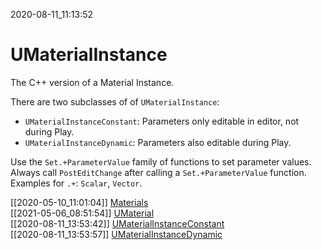 2020-08-11_11:13:52

# UMaterialInstance

The C++ version of a Material Instance.

There are two subclasses of of `UMaterialInstance`: 
- `UMaterialInstanceConstant`: Parameters only editable in editor, not during Play.
- `UMaterialInstanceDynamic`: Parameters also editable during Play.

Use the `Set.+ParameterValue` family of functions to set parameter values.
Always call `PostEditChange` after calling a `Set.+ParameterValue` function.
Examples for `.+`: `Scalar`, `Vector`.

[[2020-05-10_11:01:04]] [Materials](./Materials.md)  
[[2021-05-06_08:51:54]] [UMaterial](./UMaterial.md)  
[[2020-08-11_13:53:42]] [UMaterialInstanceConstant](./UMaterialInstanceConstant.md)  
[[2020-08-11_13:53:57]] [UMaterialInstanceDynamic](./UMaterialInstanceDynamic.md)  
